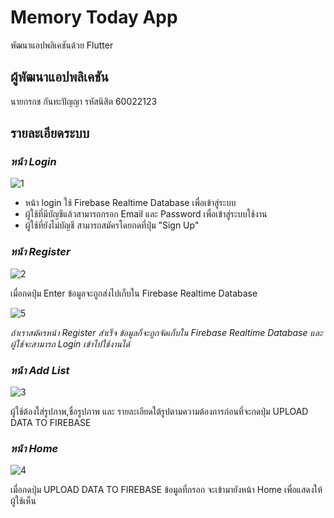 # Memory Today App
พัฒนาแอปพลิเคชันด้วย Flutter

## ผู้พัฒนาแอปพลิเคชัน
นายกรกช กันทะปัญญา รหัสนิสิต 60022123

## รายละเอียดระบบ

### _หน้า Login_

![1](https://user-images.githubusercontent.com/45451711/97982729-ca716c00-1e06-11eb-9a70-ccf048fcec86.JPG)
* หน้า login ใช้ Firebase Realtime Database เพื่อเข้าสู่ระบบ 
 * ผู้ใช้ที่มีบัญชีแล้วสามารถกรอก Email และ Password เพื่อเข้าสู่ระบบใช้งาน
 * ผู้ใช้ที่ยังไม่บัญชี สามารถสมัครโดยกดที่ปุ่ม "Sign Up"
 
### _หน้า Register_

![2](https://user-images.githubusercontent.com/45451711/97982818-e7a63a80-1e06-11eb-82d1-01f7b21f7388.JPG)

เมื่อกดปุ่ม Enter ข้อมูลจะถูกส่งไปเก็บใน Firebase Realtime Database

![5](https://user-images.githubusercontent.com/45451711/97983129-613e2880-1e07-11eb-9f42-07bb69cc326e.JPG)

_ถ้าเราสมัครหน้า Register สำเร็จ ข้อมูลก็จะถูกจัดเก็บใน Firebase Realtime Database และผู้ใช้จะสามารถ Login เข้าไปใช้งานได้_

### _หน้า Add List_

![3](https://user-images.githubusercontent.com/45451711/97982905-060c3600-1e07-11eb-98c3-852900690438.JPG)

ผู้ใช้ต้องใส่รูปภาพ,ชื่อรูปภาพ และ รายละเอียดใต้รูปตามความต้องการก่อนที่จะกดปุ่ม UPLOAD DATA TO FIREBASE

### _หน้า Home_

![4](https://user-images.githubusercontent.com/45451711/97983016-32c04d80-1e07-11eb-9c0c-4d88aec6b169.JPG)

เมื่อกดปุ่ม UPLOAD DATA TO FIREBASE ข้อมูลที่กรอก จะเข้ามายังหน้า Home เพื่อแสดงให้ผู้ใช้เห็น
